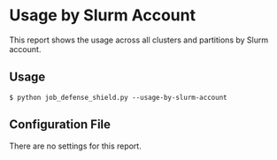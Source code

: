 # Usage by Slurm Account

This report shows the usage across all clusters and partitions by Slurm account.

## Usage

```
$ python job_defense_shield.py --usage-by-slurm-account
```

## Configuration File

There are no settings for this report.
